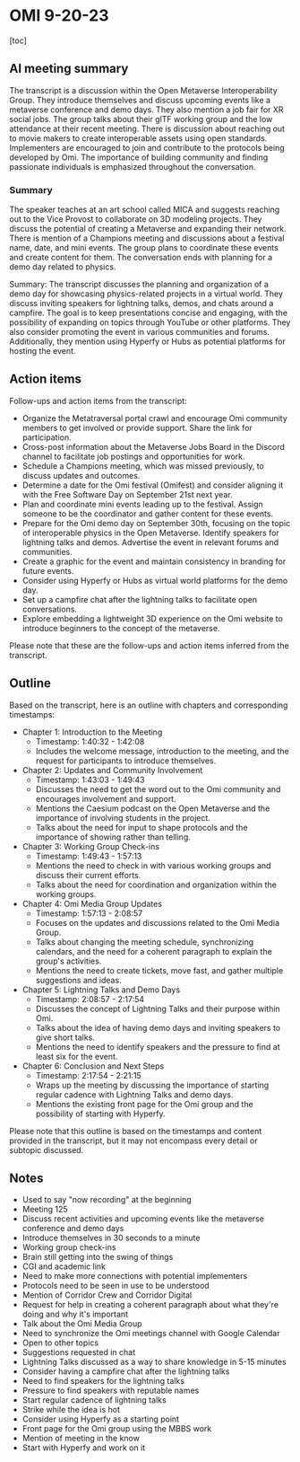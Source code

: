 # OMI 9-20-23

[toc]

## AI meeting summary

The transcript is a discussion within the Open Metaverse Interoperability Group. They introduce themselves and discuss upcoming events like a metaverse conference and demo days. They also mention a job fair for XR social jobs. The group talks about their glTF working group and the low attendance at their recent meeting. There is discussion about reaching out to movie makers to create interoperable assets using open standards. Implementers are encouraged to join and contribute to the protocols being developed by Omi. The importance of building community and finding passionate individuals is emphasized throughout the conversation.

### Summary

The speaker teaches at an art school called MICA and suggests reaching out to the Vice Provost to collaborate on 3D modeling projects. They discuss the potential of creating a Metaverse and expanding their network. There is mention of a Champions meeting and discussions about a festival name, date, and mini events. The group plans to coordinate these events and create content for them. The conversation ends with planning for a demo day related to physics.

Summary: The transcript discusses the planning and organization of a demo day for showcasing physics-related projects in a virtual world. They discuss inviting speakers for lightning talks, demos, and chats around a campfire. The goal is to keep presentations concise and engaging, with the possibility of expanding on topics through YouTube or other platforms. They also consider promoting the event in various communities and forums. Additionally, they mention using Hyperfy or Hubs as potential platforms for hosting the event.

## Action items
Follow-ups and action items from the transcript:


- Organize the Metatraversal portal crawl and encourage Omi community members to get involved or provide support. Share the link for participation.
- Cross-post information about the Metaverse Jobs Board in the Discord channel to facilitate job postings and opportunities for work.
- Schedule a Champions meeting, which was missed previously, to discuss updates and outcomes.
- Determine a date for the Omi festival (Omifest) and consider aligning it with the Free Software Day on September 21st next year.
- Plan and coordinate mini events leading up to the festival. Assign someone to be the coordinator and gather content for these events.
- Prepare for the Omi demo day on September 30th, focusing on the topic of interoperable physics in the Open Metaverse. Identify speakers for lightning talks and demos. Advertise the event in relevant forums and communities.
- Create a graphic for the event and maintain consistency in branding for future events.
- Consider using Hyperfy or Hubs as virtual world platforms for the demo day.
- Set up a campfire chat after the lightning talks to facilitate open conversations.
- Explore embedding a lightweight 3D experience on the Omi website to introduce beginners to the concept of the metaverse.

Please note that these are the follow-ups and action items inferred from the transcript.

## Outline

Based on the transcript, here is an outline with chapters and corresponding timestamps:
- Chapter 1: Introduction to the Meeting
    - Timestamp: 1:40:32 - 1:42:08
    - Includes the welcome message, introduction to the meeting, and the request for participants to introduce themselves.
- Chapter 2: Updates and Community Involvement
    - Timestamp: 1:43:03 - 1:49:43
    - Discusses the need to get the word out to the Omi community and encourages involvement and support.
    - Mentions the Caesium podcast on the Open Metaverse and the importance of involving students in the project.
    - Talks about the need for input to shape protocols and the importance of showing rather than telling.
- Chapter 3: Working Group Check-ins
    - Timestamp: 1:49:43 - 1:57:13
    - Mentions the need to check in with various working groups and discuss their current efforts.
    - Talks about the need for coordination and organization within the working groups.
- Chapter 4: Omi Media Group Updates
    - Timestamp: 1:57:13 - 2:08:57
    - Focuses on the updates and discussions related to the Omi Media Group.
    - Talks about changing the meeting schedule, synchronizing calendars, and the need for a coherent paragraph to explain the group's activities.
    - Mentions the need to create tickets, move fast, and gather multiple suggestions and ideas.
- Chapter 5: Lightning Talks and Demo Days
    - Timestamp: 2:08:57 - 2:17:54
    - Discusses the concept of Lightning Talks and their purpose within Omi.
    - Talks about the idea of having demo days and inviting speakers to give short talks.
    - Mentions the need to identify speakers and the pressure to find at least six for the event.
- Chapter 6: Conclusion and Next Steps
    - Timestamp: 2:17:54 - 2:21:15
    - Wraps up the meeting by discussing the importance of starting regular cadence with Lightning Talks and demo days.
    - Mentions the existing front page for the Omi group and the possibility of starting with Hyperfy.


Please note that this outline is based on the timestamps and content provided in the transcript, but it may not encompass every detail or subtopic discussed.

## Notes


- Used to say "now recording" at the beginning
- Meeting 125
- Discuss recent activities and upcoming events like the metaverse conference and demo days
- Introduce themselves in 30 seconds to a minute
- Working group check-ins
- Brain still getting into the swing of things
- CGI and academic link
- Need to make more connections with potential implementers
- Protocols need to be seen in use to be understood
- Mention of Corridor Crew and Corridor Digital
- Request for help in creating a coherent paragraph about what they're doing and why it's important
- Talk about the Omi Media Group
- Need to synchronize the Omi meetings channel with Google Calendar
- Open to other topics
- Suggestions requested in chat
- Lightning Talks discussed as a way to share knowledge in 5-15 minutes
- Consider having a campfire chat after the lightning talks
- Need to find speakers for the lightning talks
- Pressure to find speakers with reputable names
- Start regular cadence of lightning talks
- Strike while the idea is hot
- Consider using Hyperfy as a starting point
- Front page for the Omi group using the MBBS work
- Mention of meeting in the know
- Start with Hyperfy and work on it